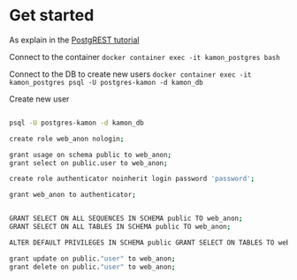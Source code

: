 # Get started

As explain in the [PostgREST tutorial](https://postgrest.org/en/stable/tutorials/tut0.html)

Connect to the container
`docker container exec -it kamon_postgres bash`

Connect to the DB to create new users
`docker container exec -it kamon_postgres psql -U postgres-kamon -d kamon_db`

Create new user

```sh

psql -U postgres-kamon -d kamon_db

create role web_anon nologin;

grant usage on schema public to web_anon;
grant select on public.user to web_anon;

create role authenticator noinherit login password 'password';

grant web_anon to authenticator;


GRANT SELECT ON ALL SEQUENCES IN SCHEMA public TO web_anon;
GRANT SELECT ON ALL TABLES IN SCHEMA public TO web_anon;

ALTER DEFAULT PRIVILEGES IN SCHEMA public GRANT SELECT ON TABLES TO web_anon;

grant update on public."user" to web_anon;
grant delete on public."user" to web_anon;

```
